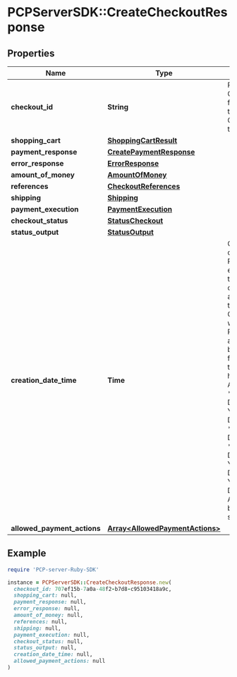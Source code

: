 # PCPServerSDK::CreateCheckoutResponse

## Properties

| Name | Type | Description | Notes |
| ---- | ---- | ----------- | ----- |
| **checkout_id** | **String** | Reference to the Checkout. Can be used for following requests to get and update the Checkout and execute the payment. | [optional] |
| **shopping_cart** | [**ShoppingCartResult**](ShoppingCartResult.md) |  | [optional] |
| **payment_response** | [**CreatePaymentResponse**](CreatePaymentResponse.md) |  | [optional] |
| **error_response** | [**ErrorResponse**](ErrorResponse.md) |  | [optional] |
| **amount_of_money** | [**AmountOfMoney**](AmountOfMoney.md) |  | [optional] |
| **references** | [**CheckoutReferences**](CheckoutReferences.md) |  | [optional] |
| **shipping** | [**Shipping**](Shipping.md) |  | [optional] |
| **payment_execution** | [**PaymentExecution**](PaymentExecution.md) |  | [optional] |
| **checkout_status** | [**StatusCheckout**](StatusCheckout.md) |  | [optional] |
| **status_output** | [**StatusOutput**](StatusOutput.md) |  | [optional] |
| **creation_date_time** | **Time** | Creation date and time of the Checkout in RFC3339 format. It can either be provided in the request or otherwise will be automatically set to the time when the request CreateCommerceCase was received. Response values will always be in UTC time, but when providing this field in the requests, the time offset can have different formats.  Accepted formats are: * YYYY-MM-DD&#39;T&#39;HH:mm:ss&#39;Z&#39; * YYYY-MM-DD&#39;T&#39;HH:mm:ss+XX:XX * YYYY-MM-DD&#39;T&#39;HH:mm:ss-XX:XX * YYYY-MM-DD&#39;T&#39;HH:mm&#39;Z&#39; * YYYY-MM-DD&#39;T&#39;HH:mm+XX:XX * YYYY-MM-DD&#39;T&#39;HH:mm-XX:XX  All other formats may be ignored by the system.  | [optional] |
| **allowed_payment_actions** | [**Array&lt;AllowedPaymentActions&gt;**](AllowedPaymentActions.md) |  | [optional] |

## Example

```ruby
require 'PCP-server-Ruby-SDK'

instance = PCPServerSDK::CreateCheckoutResponse.new(
  checkout_id: 707ef15b-7a0a-48f2-b7d8-c95103418a9c,
  shopping_cart: null,
  payment_response: null,
  error_response: null,
  amount_of_money: null,
  references: null,
  shipping: null,
  payment_execution: null,
  checkout_status: null,
  status_output: null,
  creation_date_time: null,
  allowed_payment_actions: null
)
```

